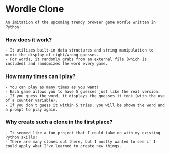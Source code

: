 # Wordle Clone
    An imitation of the upcoming trendy browser game Wordle written in Python! 
    
### How does it work?
    - It utilizes built-in data structures and string manipulation to mimic the display of right/wrong guesses.
    - For words, it randomly grabs from an external file (which is included) and randomizes the word every game.
    
### How many times can I play?
    - You can play as many times as you want!
    - Each game allows you to have 5 guesses just like the real version.
    - If you guess the word, it displays the guesses it took (with the use of a counter variable).
    - If you don't guess it within 5 tries, you will be shown the word and a prompt to play again.
    
### Why create such a clone in the first place?
    - It seemed like a fun project that I could take on with my existing Python skills!
    - There are many clones out there, but I mostly wanted to see if I could apply what I've learned to create new things.
